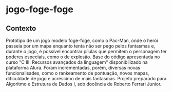 # jogo-foge-foge

## Contexto
Protótipo de um jogo modelo foge-foge, como o Pac-Man, onde o herói passeia por um mapa enquanto tenta não ser pego pelos fantasmas e, durante o jogo, é possível encontrar pílulas que permitem o personagem ter poderes especiais, como o de explosão. Base do código apresentada no curso "C III: Recursos avançados da linguagem" disponibilizado na plataforma Alura. Foram incrementadas, porém, diversas novas funcionalisades, como o rankeamento de pontuação, novos mapas, dificuldade de jogo e acréscimo de mais fantasmas. Projeto preparado para Algoritmo e Estrutura de Dados I, sob docência de Roberto Ferrari Junior.
